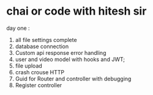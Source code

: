 # chai or code  with hitesh sir 


day one : 
1.  all file settings complete 
2. database connection 
3. Custom api response error handling 
4. user and  video model with hooks and JWT;     
5. file upload 
6. crash crouse HTTP
7. Guid for Router and controller with debugging 
8. Register controller 

